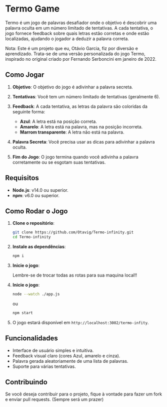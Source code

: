 # Termo Game

Termo é um jogo de palavras desafiador onde o objetivo é descobrir uma palavra oculta em um número limitado de tentativas. A cada tentativa, o jogo fornece feedback sobre quais letras estão corretas e onde estão localizadas, ajudando o jogador a deduzir a palavra correta.

Nota: Este é um projeto que eu, Otávio Garcia, fiz por diversão e aprendizado. Trata-se de uma versão personalizada do jogo Termo, inspirado no original criado por Fernando Serboncini em janeiro de 2022.

## Como Jogar

1. **Objetivo**: O objetivo do jogo é adivinhar a palavra secreta.
2. **Tentativas**: Você tem um número limitado de tentativas (geralmente 6).
3. **Feedback**: A cada tentativa, as letras da palavra são coloridas da seguinte forma:
   - **Azul**: A letra está na posição correta.
   - **Amarelo**: A letra está na palavra, mas na posição incorreta.
   - **Marrom transparente**: A letra não está na palavra.

4. **Palavra Secreta**: Você precisa usar as dicas para adivinhar a palavra oculta.
5. **Fim do Jogo**: O jogo termina quando você adivinha a palavra corretamente ou se esgotam suas tentativas.

## Requisitos

- **Node.js**: v14.0 ou superior.
- **npm**: v6.0 ou superior.

## Como Rodar o Jogo

1. **Clone o repositório**:

   ```bash
   git clone https://github.com/Otavig/Termo-infinity.git
   cd Termo-infinity
   ```

2. **Instale as dependências**:

   ```bash
   npm i
   ```

4. **Inicie o jogo**:

     Lembre-se de trocar todas as rotas para sua maquina local!!

4. **Inicie o jogo**:

   ```bash
   node --watch ./app.js
   ```
      ou
   ```bash
   npm start
   ```

4. O jogo estará disponível em `http://localhost:3002/termo-infity`.

## Funcionalidades

- Interface de usuário simples e intuitiva.
- Feedback visual claro (cores Azul, amarelo e cinza).
- Palavra gerada aleatoriamente de uma lista de palavras.
- Suporte para várias tentativas.

## Contribuindo

Se você deseja contribuir para o projeto, fique à vontade para fazer um fork e enviar pull requests. (Sempre será um prazer)


